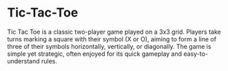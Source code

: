 # Tic-Tac-Toe
Tic Tac Toe is a classic two-player game played on a 3x3 grid. Players take turns marking a square with their symbol (X or O), aiming to form a line of three of their symbols horizontally, vertically, or diagonally. The game is simple yet strategic, often enjoyed for its quick gameplay and easy-to-understand rules.